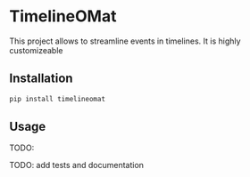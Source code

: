 # TimelineOMat

This project allows to streamline events in timelines. It is highly customizeable

## Installation
``` python
pip install timelineomat
```

## Usage

TODO:


TODO: add tests and documentation
